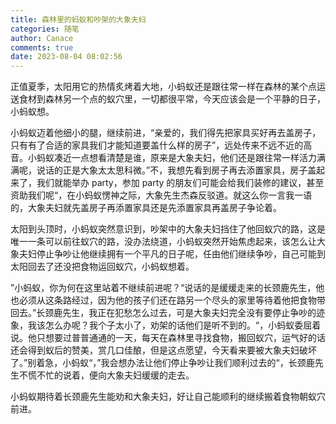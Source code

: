 ```yaml
---
title: 森林里的蚂蚁和吵架的大象夫妇
categories: 随笔
author: Canace
comments: true
date: 2023-08-04 08:02:56
---
```

正值夏季，太阳用它的热情炙烤着大地，小蚂蚁还是跟往常一样在森林的某个点运送食材到森林另一个点的蚁穴里，一切都很平常，今天应该会是一个平静的日子，小蚂蚁想。

小蚂蚁迈着他细小的腿，继续前进，“亲爱的，我们得先把家具买好再去盖房子，只有有了合适的家具我们才能知道要盖什么样的房子”，远处传来不远不近的高音。小蚂蚁凑近一点想看清楚是谁，原来是大象夫妇，他们还是跟往常一样活力满满呢，说话的正是大象太太思科微。”不，我想先看到房子再去添置家具，房子盖起来了，我们就能举办 party，参加 party 的朋友们可能会给我们装修的建议，甚至资助我们呢“，在小蚂蚁愣神之际，大象先生杰森反驳道。就这么你一言我一语的，大象夫妇就先盖房子再添置家具还是先添置家具再盖房子争论着。

太阳到头顶时，小蚂蚁突然意识到，吵架中的大象夫妇挡住了他回蚁穴的路，这是唯一一条可以前往蚁穴的路，没办法绕道，小蚂蚁突然开始焦虑起来，该怎么让大象夫妇停止争吵让他继续拥有一个平凡的日子呢，任由他们继续争吵，自己可能到太阳回去了还没把食物运回蚁穴，小蚂蚁想着。

”小蚂蚁，你为何在这里站着不继续前进呢？“说话的是缓缓走来的长颈鹿先生，他也必须从这条路经过，因为他的孩子们还在路另一个尽头的家里等待着他把食物带回去。”长颈鹿先生，我正在犯愁怎么过去，可是大象夫妇完全没有要停止争吵的迹象，我该怎么办呢？我个子太小了，劝架的话他们是听不到的。“，小蚂蚁委屈着说。他只想要过普普通通的一天，每天在森林里寻找食物，搬回蚁穴，运气好的话还会得到蚁后的赞美，赏几口佳酿，但是这点愿望，今天看来要被大象夫妇破坏了。”别着急，小蚂蚁“，”我会想办法让他们停止争吵让我们顺利过去的“，长颈鹿先生不慌不忙的说着，便向大象夫妇缓缓的走去。

小蚂蚁期待着长颈鹿先生能劝和大象夫妇，好让自己能顺利的继续搬着食物朝蚁穴前进。